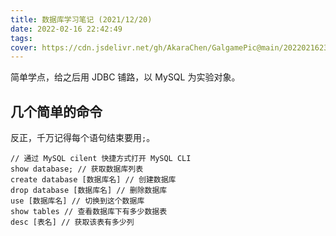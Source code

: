 ```yaml
---
title: 数据库学习笔记 (2021/12/20)
date: 2022-02-16 22:42:49
tags:
cover: https://cdn.jsdelivr.net/gh/AkaraChen/GalgamePic@main/20220216231021.png
---
```


简单学点，给之后用 JDBC 铺路，以 MySQL 为实验对象。
## 几个简单的命令

反正，千万记得每个语句结束要用`;`。
```
// 通过 MySQL cilent 快捷方式打开 MySQL CLI
show database; // 获取数据库列表
create database [数据库名] // 创建数据库
drop database [数据库名] // 删除数据库
use [数据库名] // 切换到这个数据库
show tables // 查看数据库下有多少数据表
desc [表名] // 获取该表有多少列
```
## 